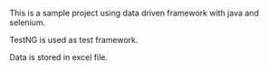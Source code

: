 This is a sample project using data driven framework with java and selenium.

TestNG is used as test framework.

Data is stored in excel file.
